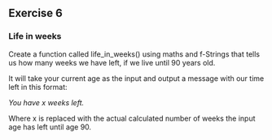 ## Exercise 6
### Life in weeks

Create a function called life_in_weeks() using maths and f-Strings that tells us how many weeks we have left, if we live until 90 years old.

It will take your current age as the input and output a message with our time left in this format:

*You have x weeks left.*

Where x is replaced with the actual calculated number of weeks the input age has left until age 90.
